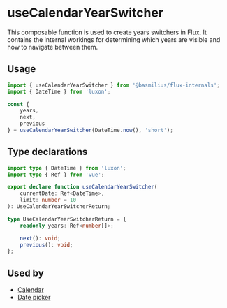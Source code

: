 # useCalendarYearSwitcher

This composable function is used to create years switchers in Flux. It contains the internal workings for determining which years are visible and how to navigate between them.

## Usage

```ts
import { useCalendarYearSwitcher } from '@basmilius/flux-internals';
import { DateTime } from 'luxon';

const {
    years,
    next,
    previous
} = useCalendarYearSwitcher(DateTime.now(), 'short');
```

## Type declarations

```ts
import type { DateTime } from 'luxon';
import type { Ref } from 'vue';

export declare function useCalendarYearSwitcher(
    currentDate: Ref<DateTime>,
    limit: number = 10
): UseCalendarYearSwitcherReturn;

type UseCalendarYearSwitcherReturn = {
    readonly years: Ref<number[]>;

    next(): void;
    previous(): void;
};
```

## Used by

- [Calendar](../../guide/components/calendar)
- [Date picker](../../guide/components/date-picker)
